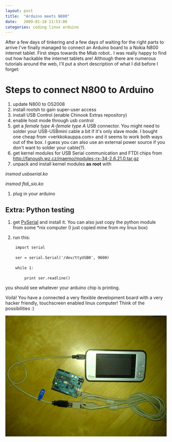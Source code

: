 ```yaml
---
layout: post
title:  "Arduino meets N800"
date:   2009-01-18 11:53:06 
categories: coding linux arduino 
---
```

After a few days of tinkering and a few days of waiting for the right parts to arrive I've finally managed to connect an Arduino board to a Nokia N800 internet tablet. First steps towards the Mlab robot.. I was really happy to find out how hackable the internet tablets are! Although there are numerous tutorials around the web, I'll put a short description of what I did before I forget:

# Steps to connect N800 to Arduino #
1. update N800 to OS2008
1. install rootsh to gain super-user access
1. install USB Control (enable Chinook Extras repository)
1. enable host mode through usb control
1. get a *female type A-female type A* USB connector. You might need to solder your USB-USBmini cable a bit if it's only slave mode. I bought one cheap from <verkkokauppa.com> and it seems to work both ways out of the box. I guess you can also use an external power source if you don't want to solder your cable(?).
1. get kernel modules for USB Serial communication and FTDI chips from <http://fanoush.wz.cz/maemo/modules-rx-34-2.6.21.0.tar.gz>
1. unpack and install kernel modules **as root** with

 *insmod usbserial.ko*

 *insmod ftdi_sio.ko*

1. plug in your arduino

## Extra: Python testing
1. get [PySerial](http://pyserial.wiki.sourceforge.net/pySerial) and install it. You can also just copy the python module from some *nix computer (I just copied mine from my linux box)
1. run this:

        import serial

        ser = serial.Serial('/dev/ttyUSB0', 9600)

        while 1:

            print ser.readline()


you should see whatever your arduino chip is printing.

Voilá! You have a connected a very flexible development board with a very hacker friendly, touchscreen enabled linux computer! Think of the possibilities :)									

![](/images/kassi/df1f56aa7779740891bc2a75604ed72e.jpg)
